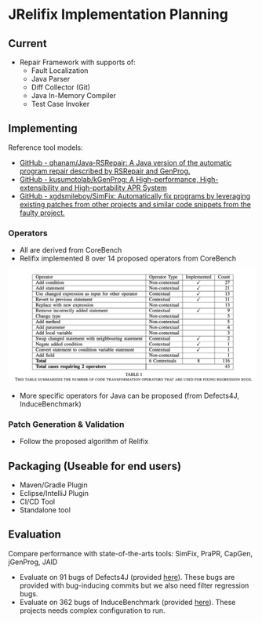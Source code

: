 # JRelifix Implementation Planning
## Current
* Repair Framework with supports of:
	* Fault Localization
	* Java Parser
	* Diff Collector (Git)
	* Java In-Memory Compiler
	* Test Case Invoker
## Implementing
Reference tool models:
* [GitHub - qhanam/Java-RSRepair: A Java version of the automatic program repair described by RSRepair and GenProg.](https://github.com/qhanam/Java-RSRepair)
* [GitHub - kusumotolab/kGenProg: A High-performance, High-extensibility and High-portability APR System](https://github.com/kusumotolab/kGenProg)
* [GitHub - xgdsmileboy/SimFix: Automatically fix programs by leveraging existing patches from other projects and similar code snippets from the faulty project.](https://github.com/xgdsmileboy/SimFix)

### Operators
* All are derived from CoreBench
* Relifix implemented 8 over 14 proposed operators from CoreBench

![](doc/relifix_operators.png)

* More specific operators for Java can be proposed (from Defects4J, InduceBenchmark)
### Patch Generation & Validation
* Follow the proposed algorithm of Relifix
## Packaging (Useable for end users)
* Maven/Gradle Plugin
* Eclipse/IntelliJ Plugin
* CI/CD Tool
* Standalone tool

## Evaluation
Compare performance with state-of-the-arts tools: SimFix, PraPR, CapGen, jGenProg, JAID 
* Evaluate on 91 bugs of Defects4J (provided [here](https://github.com/justinwm/InduceBenchmark/blob/master/Defects4J.csv)). These bugs are provided with bug-inducing commits but we also need filter regression bugs.
* Evaluate on 362 bugs of InduceBenchmark (provided [here](https://github.com/justinwm/InduceBenchmark)). These projects needs complex configuration to run.
